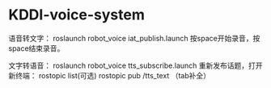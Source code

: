 # KDDI-voice-system

语音转文字：
        roslaunch robot_voice iat_publish.launch
        按space开始录音，按space结束录音。

文字转语音：
        roslaunch robot_voice tts_subscribe.launch
        重新发布话题，打开新终端：
        rostopic list(可选)
        rostopic pub /tts_text （tab补全）


